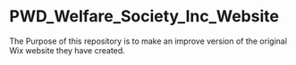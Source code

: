 # PWD_Welfare_Society_Inc_Website
The Purpose of this repository is to make an improve version of the original Wix website they have created.
